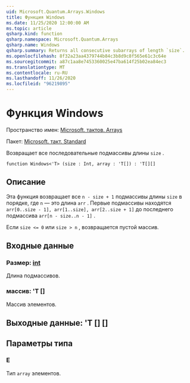 ```yaml
---
uid: Microsoft.Quantum.Arrays.Windows
title: Функция Windows
ms.date: 11/25/2020 12:00:00 AM
ms.topic: article
qsharp.kind: function
qsharp.namespace: Microsoft.Quantum.Arrays
qsharp.name: Windows
qsharp.summary: Returns all consecutive subarrays of length `size`.
ms.openlocfilehash: 8f32a23aa4379744b84c3b8d9c8f565e61c3c64e
ms.sourcegitcommit: a87c1aa8e7453360025e47ba614f25b02ea84ec3
ms.translationtype: MT
ms.contentlocale: ru-RU
ms.lasthandoff: 11/26/2020
ms.locfileid: "96219895"
---
```

# <a name="windows-function"></a>Функция Windows

Пространство имен: [Microsoft. тактов. Arrays](xref:Microsoft.Quantum.Arrays)

Пакет: [Microsoft. такт. Standard](https://nuget.org/packages/Microsoft.Quantum.Standard)


Возвращает все последовательные подмассивы длины `size` .

```qsharp
function Windows<'T> (size : Int, array : 'T[]) : 'T[][]
```


## <a name="description"></a>Описание

Эта функция возвращает все `n - size + 1` подмассивы длины `size` в порядке, где `n` — это длина `arr` .
Первые подмассивы находятся `arr[0..size - 1], arr[1..size], arr[2..size + 1]` до последнего подмассива `arr[n - size..n - 1]` .

Если `size <= 0` или `size > n` , возвращается пустой массив.

## <a name="input"></a>Входные данные

### <a name="size--int"></a>Размер: [int](xref:microsoft.quantum.lang-ref.int)

Длина подмассивов.


### <a name="array--t"></a>массив: 'T []

Массив элементов.



## <a name="output--t"></a>Выходные данные: 'T [] []



## <a name="type-parameters"></a>Параметры типа

### <a name="t"></a>Е

Тип `array` элементов.